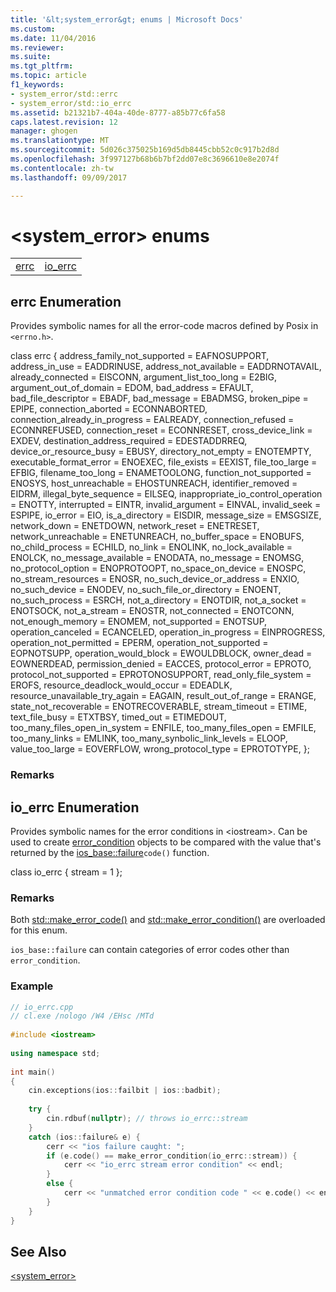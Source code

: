 ```yaml
---
title: '&lt;system_error&gt; enums | Microsoft Docs'
ms.custom: 
ms.date: 11/04/2016
ms.reviewer: 
ms.suite: 
ms.tgt_pltfrm: 
ms.topic: article
f1_keywords:
- system_error/std::errc
- system_error/std::io_errc
ms.assetid: b21321b7-404a-40de-8777-a85b77c6fa58
caps.latest.revision: 12
manager: ghogen
ms.translationtype: MT
ms.sourcegitcommit: 5d026c375025b169d5db8445cbb52c0c917b2d8d
ms.openlocfilehash: 3f997127b68b6b7bf2dd07e8c3696610e8e2074f
ms.contentlocale: zh-tw
ms.lasthandoff: 09/09/2017

---
```

# <a name="ltsystemerrorgt-enums"></a>&lt;system_error&gt; enums
|||  
|-|-|  
|[errc](#errc)|[io_errc](#io_errc)|  
  
##  <a name="errc"></a>  errc Enumeration  
 Provides symbolic names for all the error-code macros defined by Posix in `<errno.h>`.  
  
class errc { address_family_not_supported = EAFNOSUPPORT, address_in_use = EADDRINUSE, address_not_available = EADDRNOTAVAIL, already_connected = EISCONN, argument_list_too_long = E2BIG, argument_out_of_domain = EDOM, bad_address = EFAULT, bad_file_descriptor = EBADF, bad_message = EBADMSG, broken_pipe = EPIPE, connection_aborted = ECONNABORTED, connection_already_in_progress = EALREADY, connection_refused = ECONNREFUSED, connection_reset = ECONNRESET, cross_device_link = EXDEV, destination_address_required = EDESTADDRREQ, device_or_resource_busy = EBUSY, directory_not_empty = ENOTEMPTY, executable_format_error = ENOEXEC, file_exists = EEXIST, file_too_large = EFBIG, filename_too_long = ENAMETOOLONG, function_not_supported = ENOSYS, host_unreachable = EHOSTUNREACH, identifier_removed = EIDRM, illegal_byte_sequence = EILSEQ, inappropriate_io_control_operation = ENOTTY, interrupted = EINTR, invalid_argument = EINVAL, invalid_seek = ESPIPE, io_error = EIO, is_a_directory = EISDIR, message_size = EMSGSIZE, network_down = ENETDOWN, network_reset = ENETRESET, network_unreachable = ENETUNREACH, no_buffer_space = ENOBUFS, no_child_process = ECHILD, no_link = ENOLINK, no_lock_available = ENOLCK, no_message_available = ENODATA, no_message = ENOMSG, no_protocol_option = ENOPROTOOPT, no_space_on_device = ENOSPC, no_stream_resources = ENOSR, no_such_device_or_address = ENXIO, no_such_device = ENODEV, no_such_file_or_directory = ENOENT, no_such_process = ESRCH, not_a_directory = ENOTDIR, not_a_socket = ENOTSOCK, not_a_stream = ENOSTR, not_connected = ENOTCONN, not_enough_memory = ENOMEM, not_supported = ENOTSUP, operation_canceled = ECANCELED, operation_in_progress = EINPROGRESS, operation_not_permitted = EPERM, operation_not_supported = EOPNOTSUPP, operation_would_block = EWOULDBLOCK, owner_dead = EOWNERDEAD, permission_denied = EACCES, protocol_error = EPROTO, protocol_not_supported = EPROTONOSUPPORT, read_only_file_system = EROFS, resource_deadlock_would_occur = EDEADLK, resource_unavailable_try_again = EAGAIN, result_out_of_range = ERANGE, state_not_recoverable = ENOTRECOVERABLE, stream_timeout = ETIME, text_file_busy = ETXTBSY, timed_out = ETIMEDOUT, too_many_files_open_in_system = ENFILE, too_many_files_open = EMFILE, too_many_links = EMLINK, too_many_synbolic_link_levels = ELOOP, value_too_large = EOVERFLOW, wrong_protocol_type = EPROTOTYPE, };  
  
### <a name="remarks"></a>Remarks  
  
##  <a name="io_errc"></a>  io_errc Enumeration  
 Provides symbolic names for the error conditions in \<iostream>. Can be used to create [error_condition](../standard-library/error-condition-class.md) objects to be compared with the value that's returned by the [ios_base::failure](../standard-library/ios-base-class.md#failure)`code()` function.  
  
class io_errc { stream = 1 };  
  
### <a name="remarks"></a>Remarks  
 Both [std::make_error_code()](../standard-library/system-error-functions.md#make_error_code) and [std::make_error_condition()](../standard-library/system-error-functions.md#make_error_condition) are overloaded for this enum.  
  
 `ios_base::failure` can contain categories of error codes other than `error_condition`.  
  
### <a name="example"></a>Example  
  
```cpp  
// io_errc.cpp  
// cl.exe /nologo /W4 /EHsc /MTd  
  
#include <iostream>       
  
using namespace std;  
  
int main()  
{  
    cin.exceptions(ios::failbit | ios::badbit);  
  
    try {  
        cin.rdbuf(nullptr); // throws io_errc::stream  
    }  
    catch (ios::failure& e) {  
        cerr << "ios failure caught: ";  
        if (e.code() == make_error_condition(io_errc::stream)) {  
            cerr << "io_errc stream error condition" << endl;  
        }  
        else {  
            cerr << "unmatched error condition code " << e.code() << endl;  
        }  
    }  
}  
```  
  
## <a name="see-also"></a>See Also  
 [<system_error>](../standard-library/system-error.md)





